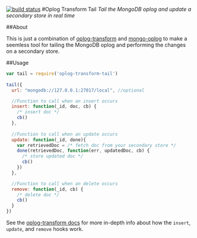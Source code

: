 [![build status](https://travis-ci.org/taterbase/oplog-transform-tail.svg)](https://travis-ci.org/taterbase/oplog-transform-tail)
#Oplog Transform Tail
*Tail the MongoDB oplog and update a secondary store in real time*

##About

This is just a combination of [oplog-transform](https://npm.im/oplog-transform) and [mongo-oplog](https://npm.im/mongo-oplog) to make a seemless tool for tailing the MongoDB oplog and performing the changes on a secondary store.

##Usage
```javascript
var tail = require('oplog-transform-tail')
  
tail({
  url: "mongodb://127.0.0.1:27017/local", //optional

  //Function to call when an insert occurs
  insert: function(_id, doc, cb) {
    /* insert doc */
    cb()
  },
    
  //Function to call when an update occurs
  update: function(_id, done){
    var retrievedDoc = /* fetch doc from your secondary store */
    done(retrievedDoc, function(err, updatedDoc, cb) {
      /* store updated doc */
      cb()
    })
  },

  //Function to call when an delete occurs
  remove: function(_id, cb) {
    /* delete doc */
    cb()
  }
})

```

See the [oplog-transform docs](https://github.com/taterbase/oplog-transform#hooks) for more in-depth info about how the `insert`, `update`, and `remove` hooks work.
